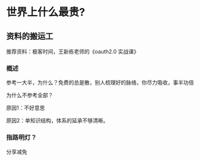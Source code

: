 # 世界上什么最贵?





































## 资料的搬运工

推荐资料：极客时间，王新栋老师的《oauth2.0 实战课》





























### 概述

参考一大半，为什么？免费的总是散，别人梳理好的脉络，你尽力吸收，事半功倍

为什么不参考全部？

原因1：不好意思

原因2：单知识结构，体系的延承不够清晰。



































### 指路明灯？

分享减免





























